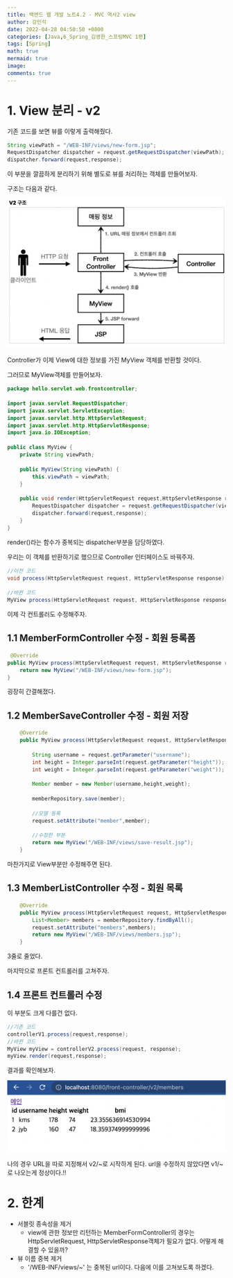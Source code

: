 ```yaml
---
title: 백엔드 웹 개발 노트4.2 - MVC 역사2 view
author: 강민석
date: 2022-04-28 04:50:50 +0800
categories: [Java,6_Spring_김영한_스프링MVC 1편]
tags: [Spring]
math: true
mermaid: true
image: 
comments: true
---
```


# 1. View 분리 - v2

기존 코드를 보면 뷰를 이렇게 출력해줬다.

```java
String viewPath = "/WEB-INF/views/new-form.jsp";
RequestDispatcher dispatcher = request.getRequestDispatcher(viewPath);
dispatcher.forward(request,response);
```

이 부분을 깔끔하게 분리하기 위해 별도로 뷰를 처리하는 객체를 만들어보자.

구조는 다음과 같다.

![](/assets/img/sample/Spring/4_kyh_spring_mvc_note/4_/img/v2_Structure.png)

Controller가 이제 View에 대한 정보를 가진 MyView 객체를 반환할 것이다.

그러므로 MyView객체를 만들어보자.

```java
package hello.servlet.web.frontcontroller;

import javax.servlet.RequestDispatcher;
import javax.servlet.ServletException;
import javax.servlet.http.HttpServletRequest;
import javax.servlet.http.HttpServletResponse;
import java.io.IOException;

public class MyView {
    private String viewPath;

    public MyView(String viewPath) {
        this.viewPath = viewPath;
    }

    public void render(HttpServletRequest request,HttpServletResponse response) throws IOException, ServletException{
        RequestDispatcher dispatcher = request.getRequestDispatcher(viewPath);
        dispatcher.forward(request,response);
    }
}

```

render()라는 함수가 중복되는 dispatcher부분을 담당하였다.

우리는 이 객체를 반환하기로 했으므로 Controller 인터페이스도 바꿔주자.

```java
//이전 코드
void process(HttpServletRequest request, HttpServletResponse response) throws IOException, ServletException;

//바뀐 코드
MyView process(HttpServletRequest request, HttpServletResponse response) throws IOException, ServletException;
```

이제 각 컨트롤러도 수정해주자.

## 1.1 MemberFormController 수정 - 회원 등록폼

```java
 @Override
public MyView process(HttpServletRequest request, HttpServletResponse response) throws ServletException, IOException {
    return new MyView("/WEB-INF/views/new-form.jsp");
}
```

굉장히 간결해졌다.

## 1.2 MemberSaveController 수정 - 회원 저장

```java
    @Override
    public MyView process(HttpServletRequest request, HttpServletResponse response) throws IOException, ServletException{

        String username = request.getParameter("username");
        int height = Integer.parseInt(request.getParameter("height"));
        int weight = Integer.parseInt(request.getParameter("weight"));

        Member member = new Member(username,height,weight);

        memberRepository.save(member);

        //모델 등록
        request.setAttribute("member",member);

        //수정한 부분
        return new MyView("/WEB-INF/views/save-result.jsp");
    }
```

마찬가지로 View부분만 수정해주면 된다.

## 1.3 MemberListController 수정 - 회원 목록

```java
    @Override
    public MyView process(HttpServletRequest request, HttpServletResponse response) throws IOException, ServletException {
        List<Member> members = memberRepository.findByAll();
        request.setAttribute("members",members);
        return new MyView("/WEB-INF/views/members.jsp");
    }
```

3줄로 줄었다.

마지막으로 프론트 컨트롤러를 고쳐주자.

## 1.4 프론트 컨트롤러 수정

이 부분도 크게 다를건 없다.

```java
//기존 코드
controllerV1.process(request,response);
//바뀐 코드
MyView myView = controllerV2.process(request, response);
myView.render(request,response);
```

결과를 확인해보자.

![](/assets/img/sample/Spring/4_kyh_spring_mvc_note/4_/img/v2_result.png)

나의 경우 URL을 따로 지정해서 v2/~로 시작하게 된다. url을 수정하지 않았다면 v1/~로 나오는게 정상이다.!!

# 2. 한계

- 서블릿 종속성을 제거
    + view에 관한 정보만 리턴하는 MemberFormController의 경우는 HttpServletRequest, HttpServletResponse객체가 필요가 없다. 어떻게 해결할 수 있을까?
- 뷰 이름 중복 제거
    + '/WEB-INF/views/~' 는 중복된 url이다. 다음에 이를 고쳐보도록 하겠다.
